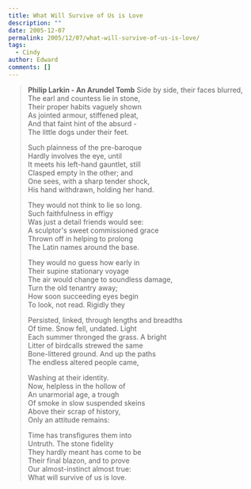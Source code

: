 ```yaml
---
title: What Will Survive of Us is Love
description: ""
date: 2005-12-07
permalink: 2005/12/07/what-will-survive-of-us-is-love/
tags:
  - Cindy
author: Edward
comments: []
---
```


> **Philip Larkin - An Arundel Tomb**
> Side by side, their faces blurred,  
>  The earl and countess lie in stone,  
>  Their proper habits vaguely shown  
>  As jointed armour, stiffened pleat,  
>  And that faint hint of the absurd -  
>  The little dogs under their feet.
> 
> Such plainness of the pre-baroque  
>  Hardly involves the eye, until  
>  It meets his left-hand gauntlet, still  
>  Clasped empty in the other; and  
>  One sees, with a sharp tender shock,  
>  His hand withdrawn, holding her hand.
> 
> They would not think to lie so long.  
>  Such faithfulness in effigy  
>  Was just a detail friends would see:  
>  A sculptor\'s sweet commissioned grace  
>  Thrown off in helping to prolong  
>  The Latin names around the base.
> 
> They would no guess how early in  
>  Their supine stationary voyage  
>  The air would change to soundless damage,  
>  Turn the old tenantry away;  
>  How soon succeeding eyes begin  
>  To look, not read. Rigidly they
> 
> Persisted, linked, through lengths and breadths  
>  Of time. Snow fell, undated. Light  
>  Each summer thronged the grass. A bright  
>  Litter of birdcalls strewed the same  
>  Bone-littered ground. And up the paths  
>  The endless altered people came,
> 
> Washing at their identity.  
>  Now, helpless in the hollow of  
>  An unarmorial age, a trough  
>  Of smoke in slow suspended skeins  
>  Above their scrap of history,  
>  Only an attitude remains:
> 
> Time has transfigures them into  
>  Untruth. The stone fidelity  
>  They hardly meant has come to be  
>  Their final blazon, and to prove  
>  Our almost-instinct almost true:  
>  What will survive of us is love.

